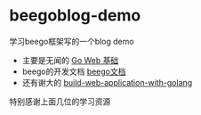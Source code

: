 # beegoblog-demo
学习beego框架写的一个blog demo

- 主要是无闻的 [Go Web 基础](https://github.com/Unknwon/go-web-foundation)
- beego的开发文档 [beego文档](https://beego.me/docs/intro/)
- 还有谢大的 [build-web-application-with-golang](https://github.com/astaxie/build-web-application-with-golang)


特别感谢上面几位的学习资源
